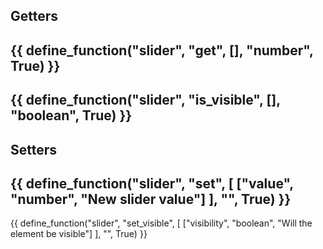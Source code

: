 ## Getters
{{ define_function("slider", "get", [], "number", True) }}
---
{{ define_function("slider", "is_visible", [], "boolean", True) }}
---
## Setters
{{ define_function("slider", "set", [
    ["value", "number", "New slider value"]
], "", True) }}
---
{{ define_function("slider", "set_visible", [
    ["visibility", "boolean", "Will the element be visible"]
], "", True) }}